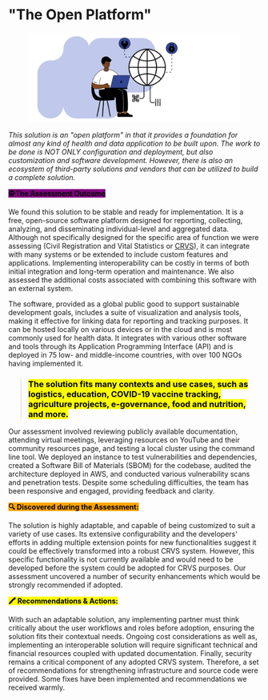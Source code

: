 # "The Open Platform"

<figure><img src="../../.gitbook/assets/tech-2 open.png" alt=""><figcaption></figcaption></figure>

_This solution is an "open platform" in that it provides a foundation for almost any kind of health and data application to be built upon. The work to be done is NOT ONLY configuration and deployment, but also customization and software development. However, there is also an ecosystem of third-party solutions and vendors that can be utilized to build a complete solution._



<mark style="background-color:purple;">🕵️T</mark><mark style="background-color:purple;">**he Assessment Outcome**</mark>

We found this solution to be stable and ready for implementation. It is a free, open-source software platform designed for reporting, collecting, analyzing, and disseminating individual-level and aggregated data. Although not specifically designed for the specific area of function we were assessing (Civil Registration and Vital Statistics or [CRVS](../../glossary.md)), it can integrate with many systems or be extended to include custom features and applications. Implementing interoperability can be costly in terms of both initial integration and long-term operation and maintenance. We also assessed the additional costs associated with combining this software with an external system.

The software, provided as a global public good to support sustainable development goals, includes a suite of visualization and analysis tools, making it effective for linking data for reporting and tracking purposes. It can be hosted locally on various devices or in the cloud and is most commonly used for health data. It integrates with various other software and tools through its Application Programming Interface (API) and is deployed in 75 low- and middle-income countries, with over 100 NGOs having implemented it.&#x20;

> ### <mark style="background-color:yellow;">**The solution fits many contexts and use cases, such as logistics, education, COVID-19 vaccine tracking, agriculture projects, e-governance, food and nutrition, and more**</mark><mark style="background-color:yellow;">.</mark>&#x20;

Our assessment involved reviewing publicly available documentation, attending virtual meetings, leveraging resources on YouTube and their community resources page, and testing a local cluster using the command line tool. We deployed an instance to test vulnerabilities and dependencies, created a Software Bill of Materials (SBOM) for the codebase, audited the architecture deployed in AWS, and conducted various vulnerability scans and penetration tests. Despite some scheduling difficulties, the team has been responsive and engaged, providing feedback and clarity.

<mark style="background-color:orange;">**🔍 Discovered during the Assessment:**</mark>

The solution is highly adaptable, and capable of being customized to suit a variety of use cases. Its extensive configurability and the developers' efforts in adding multiple extension points for new functionalities suggest it could be effectively transformed into a robust CRVS system. However, this specific functionality is not currently available and would need to be developed before the system could be adopted for CRVS purposes. Our assessment uncovered a number of security enhancements which would be strongly recommended if adopted.

<mark style="background-color:yellow;">**🖍 Recommendations & Actions:**</mark>&#x20;

With such an adaptable solution, any implementing partner must think critically about the user workflows and roles before adoption, ensuring the solution fits their contextual needs. Ongoing cost considerations as well as, implementing an interoperable solution will require significant technical and financial resources coupled with updated documentation. Finally, security remains a critical component of any adopted CRVS system. Therefore, a set of recommendations for strengthening infrastructure and source code were provided. Some fixes have been implemented and recommendations we received warmly.&#x20;
